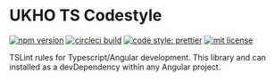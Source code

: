 # UKHO TS Codestyle

[![npm version][npm-shield]][npm-url]
[![circleci build][circle-shield]][circle-url]
[![code style: prettier][prettier-shield]][prettier-url]
[![mit license][license-shield]][license-url]

TSLint rules for Typescript/Angular development. This library and can installed as a devDependency within any Angular project.

[npm-shield]: https://img.shields.io/npm/v/@ukho/ts-codestyle.svg?style=flat
[npm-url]: https://www.npmjs.com/package/@ukho/ts-codestyle
[circle-shield]: https://img.shields.io/circleci/project/github/UKHO/ts-codestyle/master.svg?style=flat
[circle-url]: https://circleci.com/gh/UKHO/ts-codestyle
[prettier-shield]: https://img.shields.io/badge/code_style-prettier-ff69b4.svg?style=flat
[prettier-url]: https://github.com/prettier/prettier
[license-shield]: https://img.shields.io/github/license/ukho/ts-codestyle.svg?style=flat
[license-url]: https://opensource.org/licenses/MIT
